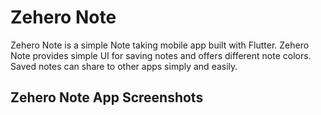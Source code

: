 # Zehero Note

Zehero Note is a simple Note taking mobile app built with Flutter. Zehero Note provides simple UI for saving notes and offers different note colors.
Saved notes can share to other apps simply and easily.

## Zehero Note App Screenshots
